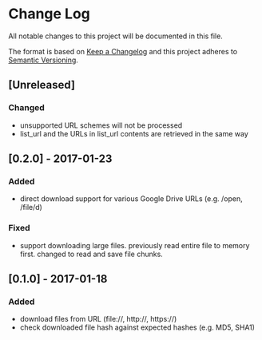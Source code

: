 # Change Log
All notable changes to this project will be documented in this file.

The format is based on [Keep a Changelog](http://keepachangelog.com/)
and this project adheres to [Semantic Versioning](http://semver.org/).

## [Unreleased]
### Changed
- unsupported URL schemes will not be processed
- list_url and the URLs in list_url contents are retrieved in the same way

## [0.2.0] - 2017-01-23
### Added
- direct download support for various Google Drive URLs (e.g. /open, /file/d)

### Fixed
- support downloading large files. previously read entire file to memory first. changed to read and save file chunks.

## [0.1.0] - 2017-01-18
### Added
- download files from URL (file://, http://, https://)
- check downloaded file hash against expected hashes (e.g. MD5, SHA1)
